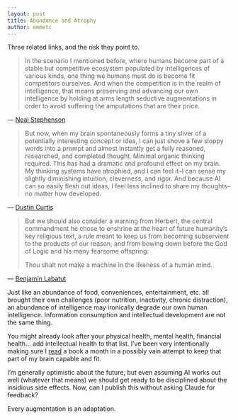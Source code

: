 ```yaml
---
layout: post
title: Abundance and Atrophy
author: emmetc
---
```


Three related links, and the risk they point to.

> In the scenario I mentioned before, where humans become part of a stable but competitive ecosystem populated by intelligences of various kinds, one thing we humans must do is become fit competitors ourselves. And when the competition is in the realm of intelligence, that means preserving and advancing our own intelligence by holding at arms length seductive augmentations in order to avoid suffering the amputations that are their price.

— [Neal Stephenson](https://nealstephenson.substack.com/p/remarks-on-ai-from-nz)

> But now, when my brain spontaneously forms a tiny sliver of a potentially interesting concept or idea, I can just shove a few sloppy words into a prompt and almost instantly get a fully reasoned, researched, and completed thought. Minimal organic thinking required. This has had a dramatic and profound effect on my brain. My thinking systems have atrophied, and I can feel it–I can sense my slightly diminishing intuition, cleverness, and rigor. And because AI can so easily flesh out ideas, I feel less inclined to share my thoughts–no matter how developed.

— [Dustin Curtis](https://dcurt.is/thinking/)

> But we should also consider a warning from Herbert, the central commandment he chose to enshrine at the heart of future humanity’s key religious text, a rule meant to keep us from becoming subservient to the products of our reason, and from bowing down before the God of Logic and his many fearsome offspring:  
>
>Thou shalt not make a machine in the likeness of a human mind.

— [Benjamín Labatut](https://harpers.org/archive/2024/07/the-gods-of-logic-benjamin-labatut-ai/)

Just like an abundance of food, conveniences, entertainment, etc. all brought their own challenges (poor nutrition, inactivity, chronic distraction), an abundance of intelligence may ironically degrade our own human intelligence. Information consumption and intellectual development are not the same thing.

You might already look after your physical health, mental health, financial health… add intellectual health to that list. I’ve been very intentionally making sure I [read](http://thoughtwax.com/reading/) a book a month in a possibly vain attempt to keep that part of my brain capable and fit.

I’m generally optimistic about the future, but even assuming AI works out well (whatever that means) we should get ready to be disciplined about the insidious side effects. Now, can I publish this without asking Claude for feedback?

Every augmentation is an adaptation.